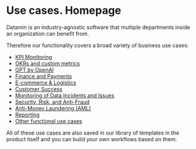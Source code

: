 # Use cases. Homepage

Datamin is an industry-agnostic software that multiple departments inside an organization can benefit from.

Therefore our functionality covers a broad variety of business use cases:

* [KPI Monitoring](functional-use-cases/kpi-monitoring.md)
* [OKRs and custom metrics](functional-use-cases/okrs-and-custom-metrics.md)
* [GPT by OpenAI](broken-reference)
* [Finance and Payments](functional-use-cases/finance-and-payments.md)
* [E-commerce & Logistics](functional-use-cases/e-commerce.md)
* [Customer Success](functional-use-cases/customer-success.md)
* [Monitoring of Data Incidents and Issues](functional-use-cases/data-issue-monitoring.md)
* [Security, Risk, and Anti-Fraud](functional-use-cases/security-risk-aml-and-fraud.md)
* [Anti-Money Laundering (AML)](functional-use-cases/anti-money-laundering-aml.md)
* [Reporting](functional-use-cases/reporting.md)
* [Other functional use cases](functional-use-cases/other-functional-use-cases.md)

All of these use cases are also saved in our library of templates in the product itself and you can build your own workflows based on them.

